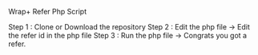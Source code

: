 Wrap+ Refer Php Script

Step 1 : Clone or Download the repository
Step 2 : Edit the php file -> Edit the refer id in the php file
Step 3 : Run the php file -> Congrats you got a refer.
